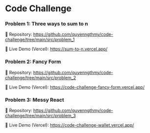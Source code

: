 # Code Challenge

### Problem 1: Three ways to sum to n

🔗 Repository: https://github.com/quyenngthmy/code-challenge/tree/main/src/problem_1

🔗 Live Demo (Vercel): https://sum-to-n.vercel.app/

### Problem 2: Fancy Form

🔗 Repository: https://github.com/quyenngthmy/code-challenge/tree/main/src/problem_2

🔗 Live Demo (Vercel): https://code-challenge-fancy-form.vercel.app/

### Problem 3: Messy React

🔗 Repository: https://github.com/quyenngthmy/code-challenge/tree/main/src/problem_3

🔗 Live Demo (Vercel): https://code-challenge-wallet.vercel.app/

